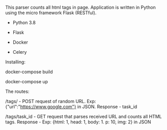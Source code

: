 This parser counts all html tags in page. Application is written in Python using the micro framework Flask (RESTful). 


- Python 3.8

- Flask

- Docker

- Celery



Installing:

docker-compose build

docker-compose up



The routes:

/tags/ - POST request of random URL. Exp: {"url":"https://www.google.com"} in JSON. 
Response - task_id


/tags/task_id - GET request that parses received URL and counts all HTML tags. 
Response - Exp: {html: 1, head: 1, body: 1. p: 10, img: 2} in JSON
